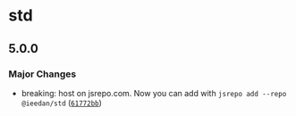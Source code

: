 # std

## 5.0.0
### Major Changes


- breaking: host on jsrepo.com. Now you can add with `jsrepo add --repo @ieedan/std` ([`61772bb`](https://github.com/ieedan/std/commit/61772bb04bd6817fe84460be8973d78d98c6e3d6))
